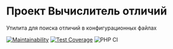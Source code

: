 # Проект Вычислитель отличий

Утилита для поиска отличий в конфигурационных файлах

[![Maintainability](https://api.codeclimate.com/v1/badges/d48186371d0eb775fb99/maintainability)](https://codeclimate.com/github/matveevsa/php-project-lvl2/maintainability) [![Test Coverage](https://api.codeclimate.com/v1/badges/d48186371d0eb775fb99/test_coverage)](https://codeclimate.com/github/matveevsa/php-project-lvl2/test_coverage) ![PHP CI](https://github.com/matveevsa/php-project-lvl2/workflows/PHP%20CI/badge.svg)
